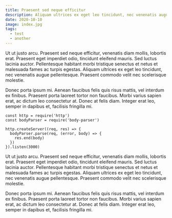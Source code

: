 ```yaml
---
title: Praesent sed neque efficitur
description: Aliquam ultrices ex eget leo tincidunt, nec venenatis augue pellentesque
date: 2020-10-10
image: index.jpg
tags:
  - test
  - another
---
```


Ut ut justo arcu. Praesent sed neque efficitur, venenatis diam mollis, lobortis erat. Praesent eget imperdiet odio, tincidunt eleifend mauris. Sed luctus lacinia auctor. Pellentesque habitant morbi tristique senectus et netus et malesuada fames ac turpis egestas. Aliquam ultrices ex eget leo tincidunt, nec venenatis augue pellentesque. Praesent commodo velit nec scelerisque molestie.

Donec porta ipsum mi. Aenean faucibus felis quis risus mattis, vel interdum ex finibus. Praesent porta laoreet tortor non faucibus. Morbi varius sapien erat, ac dictum leo consectetur at. Donec at felis diam. Integer erat leo, semper in dapibus et, facilisis fringilla mi.

```js{1,3-5}[server.js]
const http = require('http')
const bodyParser = require('body-parser')

http.createServer((req, res) => {
  bodyParser.parse(req, (error, body) => {
    res.end(body)
  })
}).listen(3000)
```

<v-img src="code.jpg" alt="Index"></v-img>

Ut ut justo arcu. Praesent sed neque efficitur, venenatis diam mollis, lobortis erat. Praesent eget imperdiet odio, tincidunt eleifend mauris. Sed luctus lacinia auctor. Pellentesque habitant morbi tristique senectus et netus et malesuada fames ac turpis egestas. Aliquam ultrices ex eget leo tincidunt, nec venenatis augue pellentesque. Praesent commodo velit nec scelerisque molestie.

Donec porta ipsum mi. Aenean faucibus felis quis risus mattis, vel interdum ex finibus. Praesent porta laoreet tortor non faucibus. Morbi varius sapien erat, ac dictum leo consectetur at. Donec at felis diam. Integer erat leo, semper in dapibus et, facilisis fringilla mi.

